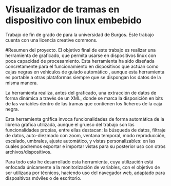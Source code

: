 # Visualizador de tramas en dispositivo con linux embebido

Trabajo de fin de grado de para la universidad de Burgos.
Este trabajo cuenta con una licencia creative commons.

#Resumen del proyecto.
El objetivo final de este trabajo es realizar una herramienta de graficado, que permita usarse en dispositivos linux con poca capacidad de procesamiento.  Esta herramienta ha sido diseñada concretamente para el funcionamiento en dispositivos que actúan como cajas negras en vehículos de guiado automático , aunque esta herramienta es portable a otras plataformas siempre que se dispongan los datos de la misma manera.

La herramienta realiza, antes del graficado, una extracción de datos de forma dinámica a través de un XML, donde se marca la disposición en bits de las variables dentro de las tramas que contienen los ficheros de la caja negra.

Esta herramienta gráfica invoca funcionalidades de forma automática de la librería gráfica utilizada, aunque el grueso del trabajo son las funcionalidades propias, entre ellas destacan: la búsqueda de datos, filtraje de datos, auto-diezmado con zoom, ventana temporal, modo reproducción, escalado, umbrales, ajuste automático, y vistas personalizables: en las cuales podremos exportar e importar vistas para su posterior uso con otros archivos/dispositivos.

Para todo esto he desarrollado esta herramienta, cuya utilización está enfocada únicamente a la monitorización de variables, con el objetivo de ser utilizada por técnicos, haciendo uso del navegador web, adaptado para dispositivos móviles o de escritorio.